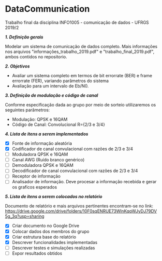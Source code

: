 # DataCommunication
Trabalho final da disciplina INFO1005 - comunicação de dados - UFRGS 2019/2

**_1. Definição gerais_**

Modelar um sistema de comunicação de dados completo. Mais informações nos arquivos "informações_trabalho_2019.pdf" e "trabalho_final_2019.pdf", ambos contidos no repositorio.

**_2. Objetivos_**

* Avaliar um sistema completo em termos de bit errorrate (BER) e frame errorrate (FER), variando parâmetros do sistema
* Avaliação para um intervalo de Eb/N0.

**_3. Definição de modulação e código de canal_**

Conforme especificação dada ao grupo por meio de sorteio utilizaremos os seguintes parâmetros:

* Modulação: QPSK e 16QAM
* Código de Canal: Convolucional R={2/3 e 3/4}

**_4. Lista de itens a serem implementados_**

- [x] Fonte de informação aleatória
- [x] Codificador de canal convulacional com razões de 2/3 e 3/4
- [ ] Moduladora QPSK e 16QAM
- [ ] Canal AWG (Ruído branco genérico)
- [ ] Demoduladora QPSK e 16QAM
- [ ] Decodificador de canal convulacional com razões de 2/3 e 3/4
- [ ] Receptor de informação
- [ ] Analisador de informação. Deve procesar a informação recebida e gerar os graficos esperados

**_5. Lista de itens a serem colocados no relatório_**

Documento de relatório e mais arquivos pertinentes encontram-se no link: https://drive.google.com/drive/folders/10F0sqENRUE73WlnKqqWJyDJ79DV5g_3q?usp=sharing

- [x] Criar documento no Google Drive
- [x] Colocar dados dos membros do grupo
- [x] Criar estrutura base do relatório
- [x] Descrever funcionalidades implementadas
- [ ] Descrever testes e simulações realizadas
- [ ] Expor resultados obtidos